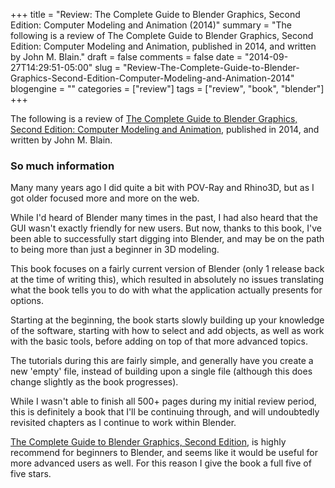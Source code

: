 +++
title = "Review: The Complete Guide to Blender Graphics, Second Edition: Computer Modeling and Animation (2014)"
summary = "The following is a review of The Complete Guide to Blender Graphics, Second Edition: Computer Modeling and Animation, published in 2014, and written by John M. Blain."
draft = false
comments = false
date = "2014-09-27T14:29:51-05:00"
slug = "Review-The-Complete-Guide-to-Blender-Graphics-Second-Edition-Computer-Modeling-and-Animation-2014"
blogengine = ""
categories = ["review"]
tags = ["review", "book", "blender"]
+++

<div class="note"><p>The following is a review of <a href="http://www.amazon.com/gp/product/1482216639?tag=strivinglifen-20" rel="external">The Complete Guide to Blender Graphics, Second Edition: Computer Modeling and Animation</a>, published in 2014, and written by John M. Blain.</p></div>

<h3>So much information</h3>

<p>Many many years ago I did quite a bit with POV-Ray and Rhino3D, but as I got older focused more and more on the web.</p>

<p>While I'd heard of Blender many times in the past, I had also heard that the GUI wasn't exactly friendly for new users. But now, thanks to this book, I've been able to successfully start digging into Blender, and may be on the path to being more than just a beginner in 3D modeling.</p>

<p>This book focuses on a fairly current version of Blender (only 1 release back at the time of writing this), which resulted in absolutely no issues translating what the book tells you to do with what the application actually presents for options.</p>

<p>Starting at the beginning, the book starts slowly building up your knowledge of the software, starting with how to select and add objects, as well as work with the basic tools, before adding on top of that more advanced topics.</p>

<p>The tutorials during this are fairly simple, and generally have you create a new 'empty' file, instead of building upon a single file (although this does change slightly as the book progresses).</p>

<p>While I wasn't able to finish all 500+ pages during my initial review period, this is definitely a book that I'll be continuing through, and will undoubtedly revisited chapters as I continue to work within Blender.</p>

<p><a href="http://www.amazon.com/gp/product/1482216639?tag=strivinglifen-20" rel="external">The Complete Guide to Blender Graphics, Second Edition</a>, is highly recommend for beginners to Blender, and seems like it would be useful for more advanced users as well. For this reason I give the book a full five of five stars.</p>
